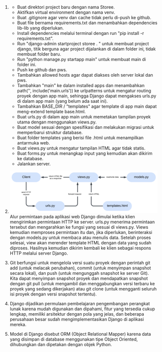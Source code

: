 1.  - Buat direktori project baru dengan nama Storee.
    - Aktifkan virtual environment dengan nama venv.
    - Buat .gitignore agar venv dan cache tidak perlu di-push ke github.
    - Buat file bernama requirements.txt dan menambahkan dependencies lib-lib yang diperlukan.
    - Install dependencies melalui terminal dengan run "pip install -r requirements.txt".
    - Run "django-admin startproject storee . " untuk membuat project django, titik berguna agar project dijalankan di dalam folder ini, tidak membuat folder baru.
    - Run "python manage.py startapp main" untuk membuat main di folder ini.
    - Push ke github dan pws.
    - Tambahkan allowed hosts agar dapat diakses oleh server lokal dan pws.
    - Tambahkan "main" ke dalam installed apps dan menambahkan path('', include('main.urls')) ke      urlpatterns untuk mengatur routing proyek dengan app main, sehingga Django dapat mengakses urls.py di dalam app main (yang belum ada saat ini).
    - Tambahkan BASE_DIR / "templates" agar template di app main dapat meng-extend template base.html.
    - Buat urls.py di dalam app main untuk memetakan tampilan proyek utama dengan menggunakan views.py.
    - Buat model sesuai dengan spesifikasi dan melakukan migrasi untuk memperbarui struktur database.
    - Buat folder templates yang berisi file .html untuk menampilkan antarmuka web.
    - Buat views.py untuk mengatur tampilan HTML agar tidak statis.
    - Buat forms.py untuk menangkap input yang kemudian akan dikirim ke database.
    - Jalankan server.
    
2.  
    ![alt text](https://github.com/abdul-zacky/storee/blob/master/bagan.png?raw=true)
    Alur permintaan pada aplikasi web Django dimulai ketika klien mengirimkan permintaan HTTP ke server. urls.py menerima permintaan tersebut dan mengarahkan ke fungsi yang sesuai di views.py. Views kemudian memproses permintaan itu dan, jika diperlukan, berinteraksi dengan models.py untuk membaca atau menulis data. Setelah proses selesai, view akan merender template HTML dengan data yang sudah diproses. Hasilnya kemudian dikirim kembali ke klien sebagai respons HTTP melalui server Django.

3.  
    Git berfungsi untuk mengelola versi suatu proyek dengan perintah git add (untuk melacak perubahan),    commit (untuk menyimpan snapshot secara lokal), dan push (untuk mengunggah snapshot ke server Git). Kita dapat menyimpan snapshot proyek dan mendapatkan snapshot dengan git pull (untuk mengambil dan menggabungkan versi terbaru ke proyek yang sedang dikerjakan) atau git clone (untuk mengganti seluruh isi proyek dengan versi snapshot tertentu).

4. 
    Django dijadikan permulaan pembelajaran pengembangan perangkat lunak karena mudah digunakan dan dipahami, fitur yang tersedia cukup lengkap, memiliki arsitektur dengan pola yang jelas, dan beberapa perusahaan besar sudah mengimplementasikan Django di aplikasi mereka.

5. 
    Model di Django disebut ORM (Object Relational Mapper) karena data yang disimpan di database menggunakan tipe Object Oriented, dihubungkan dan dipetakan dengan objek Python. 